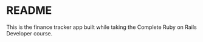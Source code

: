 # README

This is the finance tracker app built while taking the Complete Ruby on Rails Developer course.